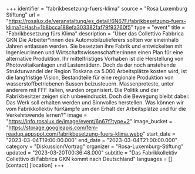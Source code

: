 +++
identifier = "fabrikbesetzung-fuers-klima"
source = "Rosa Luxemburg Stiftung"
url = "https://rosalux.de/veranstaltung/es_detail/6N67F/fabrikbesetzung-fuers-klima?cHash=1b8bcca188efa303382faf79f93760f5"
type = "event"
title = "Fabrikbesetzung fürs Klima"
description = "Über das Collettivo Fabbrica GKN
Die Arbeiter*innen des Automobilzulieferers sollten vor eineinhalb Jahren entlassen werden. Sie besetzten ihre Fabrik und entwickelten mit Ingenieur:innen und Wirtschaftswissenschaftler:innen einen Plan für eine alternative Produktion. Ihr mittelfristiges Vorhaben ist die Herstellung von Photovoltaikanlagen und Lastenrädern. Doch da der noch anstehende Strukturwandel der Region Toskana ca 5.000 Arbeitsplätze kosten wird, ist die langfristige Vision, Bestandteile für eine regionale Produktion von wasserstoffbetriebenen Bussen beizusteuern. 
Massenproteste, unter anderem mit FFF Italien, wurden organisiert. Die Politik und der Fabrikbesitzer zeigen sich unbeeindruckt. Doch die Bewegung bleibt dabei: Das Werk soll erhalten werden und Sinnvolles herstellen. Was können wir vom Fabrikkollektiv fürKämpfe um den Erhalt der Arbeitsplätze und für die Verkehrswende lernen?"
image = "https://info.rosalux.de/image/event/6n67f?type=2"
image_bucket = "https://storage.googleapis.com/fem-readup.appspot.com/fabrikbesetzung-fuers-klima.webp"
start_date = "2023-03-04T19:00:00.000"
end_date = "2023-03-04T21:00:00.000"
category = "Diskussion/Vortrag"
organizer = "Rosa-Luxemburg-Stiftung"
updated = "2023-03-20T00:36:48.000"
subtitle = "Das Fabrikkollektiv Collettivo di Fabbrica GKN kommt nach Deutschland"
languages = []
[contact]
[location]
+++
